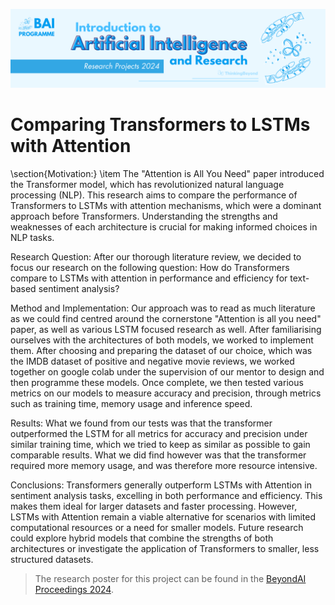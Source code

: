![BeyondAI Banner for Research Projects](../BeyondAI_Banner_Research_Projects_2024.png)

# Comparing Transformers to LSTMs with Attention

\section{Motivation:}
\item The "Attention is All You Need" paper introduced the Transformer model, which has revolutionized natural language processing (NLP). This research aims to compare the performance of Transformers to LSTMs with attention mechanisms, which were a dominant approach before Transformers. Understanding the strengths and weaknesses of each architecture is crucial for making informed choices in NLP tasks.

Research Question:
After our thorough literature review, we decided to focus our research on the following question: How do Transformers compare to LSTMs with attention in performance and efficiency for text-based sentiment analysis?

Method and Implementation:
Our approach was to read as much literature as we could find centred around the cornerstone "Attention is all you need" paper, as well as various LSTM focused research as well. After familiarising ourselves with the architectures of both models, we worked to implement them. After choosing and preparing the dataset of our choice, which was the IMDB dataset of positive and negative movie reviews, we worked together on google colab under the supervision of our mentor to design and then programme these models. Once complete, we then tested various metrics on our models to measure accuracy and precision, through metrics such as training time, memory usage and inference speed.

Results:
What we found from our tests was that the transformer outperformed the LSTM for all metrics for accuracy and precision under similar training time, which we tried to keep as similar as possible to gain comparable results. What we did find however was that the transformer required more memory usage, and was therefore more resource intensive. 

Conclusions:
Transformers generally outperform LSTMs with Attention in sentiment analysis tasks, excelling in both performance and efficiency. This makes them ideal for larger datasets and faster processing. However, LSTMs with Attention remain a viable alternative for scenarios with limited computational resources or a need for smaller models. Future research could explore hybrid models that combine the strengths of both architectures or investigate the application of Transformers to smaller, less structured datasets.

> The research poster for this project can be found in the [BeyondAI Proceedings 2024](https://thinkingbeyond.education/beyondai_proceedings_2024/).

